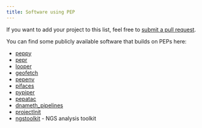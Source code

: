 ```yaml
---
title: Software using PEP
---
```



If you want to add your project to this list, feel free to [submit a pull request](https://github.com/pepkit/pepkit.github.io/blob/master/_docs/tools.md).

You can find some publicly available software that builds on PEPs here:


* [peppy](https://github.com/pepkit/peppy)
* [pepr](https://github.com/pepkit/pepr)
* [looper](https://github.com/pepkit/looper)
* [geofetch](https://github.com/pepkit/geofetch)
* [pepenv](https://github.com/pepkit/pepenv)
* [pifaces](https://github.com/pepkit/pifaces)
* [pypiper](https://github.com/databio/pypiper)
* [pepatac](https://github.com/databio/pepatac)
* [dnameth_pipelines](https://github.com/databio/dnameth_pipelines)
* [projectInit](https://github.com/databio/projectInit)
* [ngstoolkit](https://github.com/afrendeiro/toolkit) - NGS analysis toolkit

